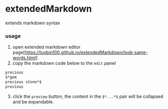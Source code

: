# extendedMarkdown
extends markdown syntax

### usage
1. open extended markdown editor page[https://luobin100.github.io/extendedMarkdown/look-same-words.html]
2. copy the markdown code below to the `edit` panel
```markdown
precious
$*gem
precious stone*$  
previous
```
3. click the `preview` button, the content in the `$*...*$` pair will be collapsed and be expandable.